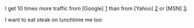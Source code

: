 I get 10 times more traffic from [Google] [1] than from
[Yahoo] [2] or [MSN] [3].

I want to eat steak on lunchtime
me too 


  [1]: http://google.com/        "Google"
  [2]: http://search.yahoo.com/  "Yahoo Search"
  [3]: http://search.msn.com/    "MSN Search"


